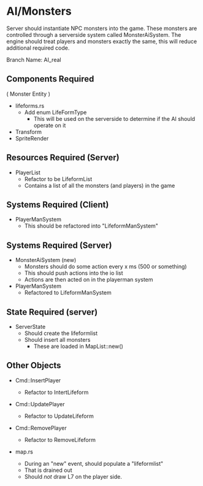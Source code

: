# AI/Monsters 
Server should instantiate NPC monsters into the game. These monsters are controlled through a serverside system called MonsterAiSystem. The engine should treat players and monsters exactly the same, this will reduce additional required code.

Branch Name: AI_real

## Components Required
( Monster Entity )
- lifeforms.rs
  - Add enum LifeFormType
    - This will be used on the serverside to determine if the AI should operate on it
- Transform
- SpriteRender

## Resources Required (Server)
- PlayerList
  - Refactor to be LifeformList
  - Contains a list of all the monsters (and players) in the game

## Systems Required (Client)
- PlayerManSystem
  - This should be refactored into "LifeformManSystem"

## Systems Required (Server)
- MonsterAiSystem (new)
  - Monsters should do some action every x ms (500 or something)
  - This should push actions into the io list
  - Actions are then acted on in the playerman system
- PlayerManSystem
  - Refactored to LifeformManSystem

## State Required (server)
- ServerState
  - Should create the lifeformlist
  - Should insert all monsters
    - These are loaded in MapList::new()

## Other Objects
- Cmd::InsertPlayer
  - Refactor to IntertLifeform
- Cmd::UpdatePlayer
  - Refactor to UpdateLifeform
- Cmd::RemovePlayer
  - Refactor to RemoveLifeform

- map.rs
  - During an "new" event, should populate a "lifeformlist"
  - That is drained out
  - Should _not_ draw L7 on the player side.
